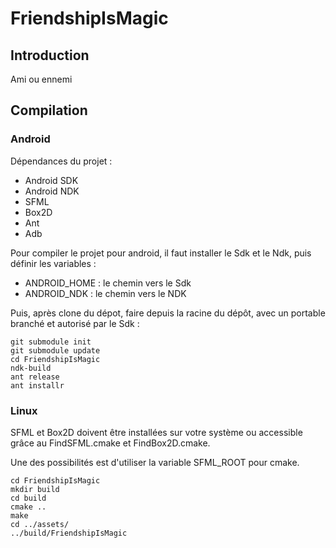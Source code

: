 # FriendshipIsMagic

## Introduction
Ami ou ennemi


## Compilation

### Android

Dépendances du projet : 

+ Android SDK
+ Android NDK
+ SFML
+ Box2D
+ Ant
+ Adb

Pour compiler le projet pour android, il faut installer le Sdk et le Ndk, puis définir les variables :
+ ANDROID_HOME : le chemin vers le Sdk
+ ANDROID_NDK  : le chemin vers le NDK

Puis, après clone du dépot, faire depuis la racine du dépôt, avec un portable branché et autorisé par le Sdk : 

```
git submodule init
git submodule update
cd FriendshipIsMagic
ndk-build
ant release
ant installr
```

### Linux 

SFML et Box2D doivent être installées sur votre système ou accessible grâce au FindSFML.cmake et FindBox2D.cmake.

Une des possibilités est d'utiliser la variable SFML_ROOT pour cmake.


```
cd FriendshipIsMagic
mkdir build
cd build
cmake ..
make
cd ../assets/
../build/FriendshipIsMagic
```
